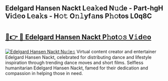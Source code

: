 ## Edelgard Hansen Nackt L𝚎a𝚔ed N𝚞𝚍e - Part-hgH Vi𝚍𝚎o L𝚎a𝚔s - H𝚘𝚝 O𝚗𝚕yf𝚊ns P𝚑𝚘tos L0q8C

# <h2><a href="http://kf6yj7.oniu.top/?m=Edelgard+Hansen+Nackt">🔗👉 🔴 Edelgard Hansen Nackt P𝚑ot𝚘𝚜 V𝚒d𝚎o</a></h2>

[![Edelgard Hansen Nackt Nu𝚍e𝚜](https://i.imgur.com/0qMVB7G.gif)](http://kf6yj7.oniu.top/?m=Edelgard+Hansen+Nackt)
Virtual content creator and entertainer Edelgard Hansen Nackt, celebrated for distributing dance and lifestyle inspiration through trending dance moves and short films. Selfless humanitarian Edelgard Hansen Nackt, famed for their dedication and compassion in helping those in need.  
